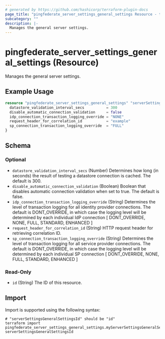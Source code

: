 ```yaml
---
# generated by https://github.com/hashicorp/terraform-plugin-docs
page_title: "pingfederate_server_settings_general_settings Resource - terraform-provider-pingfederate"
subcategory: ""
description: |-
  Manages the general server settings.
---
```


# pingfederate_server_settings_general_settings (Resource)

Manages the general server settings.

## Example Usage

```terraform
resource "pingfederate_server_settings_general_settings" "serverSettingsGeneralSettingsExample" {
  datastore_validation_interval_secs          = 300
  disable_automatic_connection_validation     = false
  idp_connection_transaction_logging_override = "NONE"
  request_header_for_correlation_id           = "example"
  sp_connection_transaction_logging_override  = "FULL"
}
```

<!-- schema generated by tfplugindocs -->
## Schema

### Optional

- `datastore_validation_interval_secs` (Number) Determines how long (in seconds) the result of testing a datastore connection is cached. The default is 300.
- `disable_automatic_connection_validation` (Boolean) Boolean that disables automatic connection validation when set to true. The default is false.
- `idp_connection_transaction_logging_override` (String) Determines the level of transaction logging for all identity provider connections. The default is DONT_OVERRIDE, in which case the logging level will be determined by each individual IdP connection [ DONT_OVERRIDE, NONE, FULL, STANDARD, ENHANCED ]
- `request_header_for_correlation_id` (String) HTTP request header for retrieving correlation ID.
- `sp_connection_transaction_logging_override` (String) Determines the level of transaction logging for all service provider connections. The default is DONT_OVERRIDE, in which case the logging level will be determined by each individual SP connection [ DONT_OVERRIDE, NONE, FULL, STANDARD, ENHANCED ]

### Read-Only

- `id` (String) The ID of this resource.

## Import

Import is supported using the following syntax:

```shell
# "serverSettingsGeneralSettingsId" should be "id"
terraform import pingfederate_server_settings_general_settings.myServerSettingsGeneralSettings serverSettingsGeneralSettingsId
```
